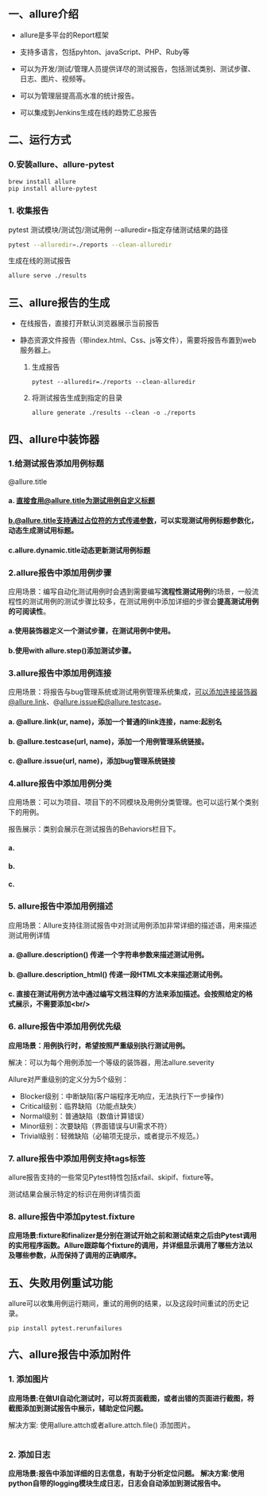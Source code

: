 ## 一、allure介绍

- allure是多平台的Report框架

- 支持多语言，包括pyhton、javaScript、PHP、Ruby等
- 可以为开发/测试/管理人员提供详尽的测试报告，包括测试类别、测试步骤、日志、图片、视频等。
- 可以为管理层提高高水准的统计报告。
- 可以集成到Jenkins生成在线的趋势汇总报告

## 二、运行方式

### 0.安装allure、allure-pytest

```bash
brew install allure
pip install allure-pytest
```

### 1. 收集报告

pytest 测试模块/测试包/测试用例 --alluredir=指定存储测试结果的路径

```bash
pytest --alluredir=./reports --clean-alluredir
```

生成在线的测试报告

```bash
allure serve ./results
```

## 三、allure报告的生成

- 在线报告，直接打开默认浏览器展示当前报告

- 静态资源文件报告（带index.html、Css、js等文件），需要将报告布置到web服务器上。

  1. 生成报告

     ```basg
     pytest --alluredir=./reports --clean-alluredir
     ```

  2. 将测试报告生成到指定的目录

     ```
     allure generate ./results --clean -o ./reports
     ```

## 四、allure中装饰器

### 1.给测试报告添加用例标题

@allure.title

#### a. 直接食用@allure.title为测试用例自定义标题

#### b.@allure.title支持通过占位符的方式传递参数，可以实现测试用例标题参数化，动态生成测试用标题。

#### c.allure.dynamic.title动态更新测试用例标题

### 2.allure报告中添加用例步骤

应用场景：编写自动化测试用例时会遇到需要编写**流程性测试用例**的场景，一般流程性的测试用例的测试步骤比较多，在测试用例中添加详细的步骤会**提高测试用例的可阅读性**。

#### a.使用装饰器定义一个测试步骤，在测试用例中使用。

#### b.使用with allure.step()添加测试步骤。

### 3.allure报告中添加用例连接

应用场景：将报告与bug管理系统或测试用例管理系统集成，可以添加连接装饰器@allure.link、@allure.issue和@allure.testcase。

#### a. @allure.link(ur, name)，添加一个普通的link连接，name:起别名

#### b. @allure.testcase(url, name)，添加一个用例管理系统链接。

#### c. @allure.issue(url, name)，添加bug管理系统链接

### 4.allure报告中添加用例分类

应用场景：可以为项目、项目下的不同模块及用例分类管理。也可以运行某个类别下的用例。

报告展示：类别会展示在测试报告的Behaviors栏目下。

#### a. 

#### b.

#### c.

### 5. allure报告中添加用例描述

应用场景：Allure支持往测试报告中对测试用例添加非常详细的描述语，用来描述测试用例详情

#### a. @allure.description() 传递一个字符串参数来描述测试用例。

#### b. @allure.description_html() 传递一段HTML文本来描述测试用例。

#### c. 直接在测试用例方法中通过编写文档注释的方法来添加描述。会按照给定的格式展示，不需要添加\<br/>

### 6. allure报告中添加用例优先级

**应用场景：用例执行时，希望按照严重级别执行测试用例。**

解决：可以为每个用例添加一个等级的装饰器，用法allure.severity

Allure对严重级别的定义分为5个级别：

- Blocker级别：中断缺陷(客户端程序无响应，无法执行下一步操作)
- Critical级别：临界缺陷（功能点缺失）
- Normal级别：普通缺陷（数值计算错误）
- Minor级别：次要缺陷（界面错误与UI需求不符）
- Trivial级别：轻微缺陷（必输项无提示，或者提示不规范。）

### 7. allure报告中添加用例支持tags标签

allure报告支持的一些常见Pytest特性包括xfail、skipif、fixture等。

测试结果会展示特定的标识在用例详情页面

### 8. allure报告中添加pytest.fixture

**应用场景:fixture和finalizer是分别在测试开始之前和测试结束之后由Pytest调用的实用程序函数。Allure跟踪每个fixture的调用，并详细显示调用了哪些方法以及哪些参数，从而保持了调用的正确顺序。**

## 五、失败用例重试功能

allure可以收集用例运行期间，重试的用例的结果，以及这段时间重试的历史记录。

```
pip install pytest.rerunfailures
```

## 六、allure报告中添加附件

### 1. 添加图片

**应用场景:在做UI自动化测试时，可以将页面截图，或者出错的页面进行截图，将截图添加到测试报告中展示，辅助定位问题。**

解决方案: 使用allure.attch或者allure.attch.file() 添加图片。

```python

```

### 2. 添加日志

**应用场景:报告中添加详细的日志信息，有助于分析定位问题。**
**解决方案:使用python自带的logging模块生成日志，日志会自动添加到测试报告中。**